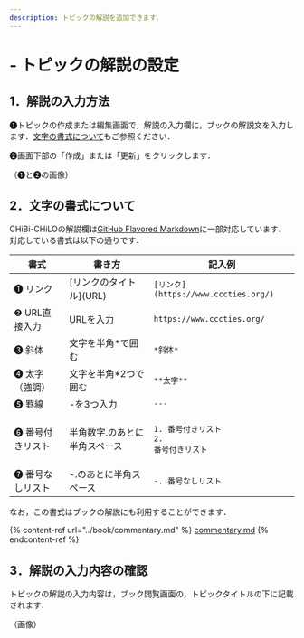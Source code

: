 ```yaml
---
description: トピックの解説を追加できます．
---
```


# - トピックの解説の設定

## 1．解説の入力方法

❶トピックの作成または編集画面で，解説の入力欄に，ブックの解説文を入力します．[文字の書式について](commentary.md#2nonitsuite)もご参照ください．

❷画面下部の「作成」または「更新」をクリックします．

（❶と❷の画像）

## 2．文字の書式について

CHiBi-CHiLOの解説欄は[GitHub Flavored Markdown](https://github.github.com/gfm/)に一部対応しています．\
対応している書式は以下の通りです．

| 書式        | 書き方               | 記入例                                                       |
| --------- | ----------------- | --------------------------------------------------------- |
| ❶ リンク     | \[リンクのタイトル]\(URL) | `[リンク](https://www.cccties.org/)`                         |
| ❷ URL直接入力 | URLを入力            | `https://www.cccties.org/`                                |
| ❸ 斜体      | 文字を半角\*で囲む        | `*斜体*`                                                    |
| ❹ 太字（強調）  | 文字を半角\*2つで囲む      | `**太字**`                                                  |
| ❺ 罫線      | -を3つ入力            | `---`                                                     |
| ❻ 番号付きリスト | 半角数字.のあとに半角スペース   | <p><code>1. 番号付きリスト</code><br><code>2. 番号付きリスト</code></p> |
| ❼ 番号なしリスト | -.のあとに半角スペース      | `-. 番号なしリスト`                                              |

なお，この書式はブックの解説にも利用することができます．

{% content-ref url="../book/commentary.md" %}
[commentary.md](../book/commentary.md)
{% endcontent-ref %}

## 3．解説の入力内容の確認

トピックの解説の入力内容は，ブック閲覧画面の，トピックタイトルの下に記載されます．

（画像）
